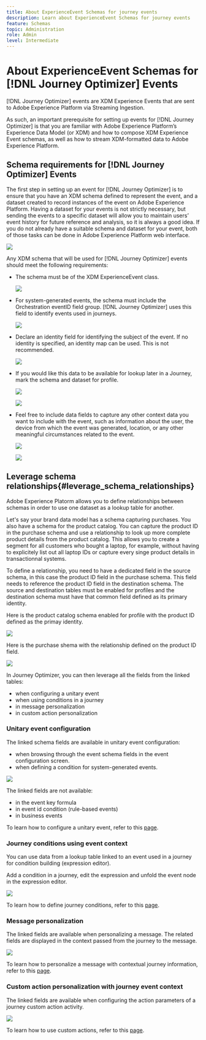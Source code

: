 ```yaml
---
title: About ExperienceEvent Schemas for journey events
description: Learn about ExperienceEvent Schemas for journey events
feature: Schemas
topic: Administration
role: Admin
level: Intermediate
---
```

# About ExperienceEvent Schemas for [!DNL Journey Optimizer] Events 

[!DNL Journey Optimizer] events are XDM Experience Events that are sent to Adobe Experience Platform via Streaming Ingestion.

As such, an important prerequisite for setting up events for [!DNL Journey Optimizer] is that you are familiar with Adobe Experience Platform’s Experience Data Model (or XDM) and how to compose XDM Experience Event schemas, as well as how to stream XDM-formatted data to Adobe Experience Platform.

## Schema requirements for [!DNL Journey Optimizer] Events 

The first step in setting up an event for [!DNL Journey Optimizer] is to ensure that you have an XDM schema defined to represent the event, and a dataset created to record instances of the event on Adobe Experience Platform. Having a dataset for your events is not strictly necessary, but sending the events to a specific dataset will allow you to maintain users’ event history for future reference and analysis, so it is always a good idea. If you do not already have a suitable schema and dataset for your event, both of those tasks can be done in Adobe Experience Platform web interface. 

![](../assets/schema1.png)

Any XDM schema that will be used for [!DNL Journey Optimizer] events should meet the following requirements:  

* The schema must be of the XDM ExperienceEvent class. 

   ![](../assets/schema2.png)

* For system-generated events, the schema must include the Orchestration eventID field group. [!DNL Journey Optimizer] uses this field to identify events used in journeys.

   ![](../assets/schema3.png)

* Declare an identity field for identifying the subject of the event. If no identity is specified, an identity map can be used. This is not recommended.

   ![](../assets/schema4.png)

* If you would like this data to be available for lookup later in a Journey, mark the schema and dataset for profile. 

   ![](../assets/schema5.png)

   ![](../assets/schema6.png)

* Feel free to include data fields to capture any other context data you want to include with the event, such as information about the user, the device from which the event was generated, location, or any other meaningful circumstances related to the event. 

   ![](../assets/schema7.png)

   ![](../assets/schema8.png)

## Leverage schema relationships{#leverage_schema_relationships}

Adobe Experience Platorm allows you to define relationships between schemas in order to use one dataset as a lookup table for another. 

Let's say your brand data model has a schema capturing purchases. You also have a schema for the product catalog. You can capture the product ID in the purchase schema and use a relationship to look up more complete product details from the product catalog. This allows you to create a segment for all customers who bought a laptop, for example, without having to explicitely list out all laptop IDs or capture every singe product details in transactionnal systems.

To define a relationship, you need to have a dedicated field in the source schema, in this case the product ID field in the purchase schema. This field needs to reference the product ID field in the destination schema. The source and destination tables must be enabled for profiles and the destination schema must have that common field defined as its primary identity. 

Here is the product catalog schema enabled for profile with the product ID defined as the primay identity. 

![](../assets/schema9.png)

Here is the purchase shema with the relationship defined on the product ID field.

![](../assets/schema10.png)

In Journey Optimizer, you can then leverage all the fields from the linked tables:

* when configuring a unitary event
* when using conditions in a journey
* in message personalization
* in custom action personalization

### Unitary event configuration

The linked schema fields are available in unitary event configuration:

* when browsing through the event schema fields in the event configuration screen.
* when defining a condition for system-generated events.

![](../assets/schema11.png)

The linked fields are not available:

* in the event key formula
* in event id condition (rule-based events)
* in business events

To learn how to configure a unitary event, refer to this [page](../event/about-creating.md).

### Journey conditions using event context

You can use data from a lookup table linked to an event used in a journey for condition building (expression editor).

Add a condition in a journey, edit the expression and unfold the event node in the expression editor. 

![](../assets/schema12.png)

To learn how to define journey conditions, refer to this [page](../building-journeys/condition-activity.md).

### Message personalization

The linked fields are available when personalizing a message. The related fields are displayed in the context passed from the journey to the message.

![](../assets/schema14.png)

To learn how to personalize a message with contextual journey information, refer to this [page](../personalization/personalization-use-case.md).

### Custom action personalization with journey event context

The linked fields are available when configuring the action parameters of a journey custom action activity. 

![](../assets/schema13.png)

To learn how to use custom actions, refer to this [page](../building-journeys/using-custom-actions.md).
